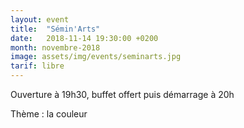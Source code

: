 ```yaml
---
layout: event
title:  "Sémin'Arts"
date:   2018-11-14 19:30:00 +0200
month: novembre-2018
image: assets/img/events/seminarts.jpg
tarif: libre
---
```


Ouverture à 19h30, buffet offert puis démarrage à 20h

Thème : la couleur
